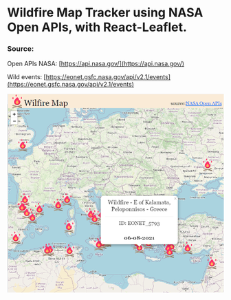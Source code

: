 # Wildfire Map Tracker using NASA Open APIs, with React-Leaflet.


### Source:
Open APIs NASA: [https://api.nasa.gov/](https://api.nasa.gov/)

Wild  events: [https://eonet.gsfc.nasa.gov/api/v2.1/events](https://eonet.gsfc.nasa.gov/api/v2.1/events)

<p align="center">
<img   src="./img/captura_fire.PNG">
</p>
